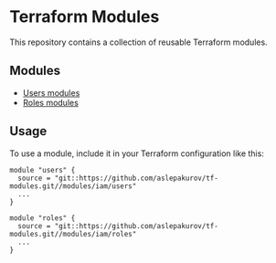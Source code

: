 # Terraform Modules

This repository contains a collection of reusable Terraform modules.

## Modules

- [Users modules](modules/iam/users)
- [Roles modules](modules/iam/roles)

## Usage

To use a module, include it in your Terraform configuration like this:

```hcl
module "users" {
  source = "git::https://github.com/aslepakurov/tf-modules.git//modules/iam/users"
  ...
}

module "roles" {
  source = "git::https://github.com/aslepakurov/tf-modules.git//modules/iam/roles"
  ...
}
```